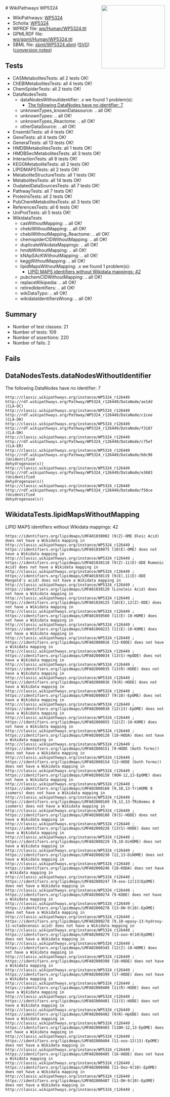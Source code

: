 <img style="float: right; width: 200px" src="../logo.png" />
# WikiPathways WP5324

* WikiPathways: [WP5324](https://identifiers.org/wikipathways:WP5324)
* Scholia: [WP5324](https://scholia.toolforge.org/wikipathways/WP5324)
* WPRDF file: [wp/Human/WP5324.ttl](../wp/Human/WP5324.ttl)
* GPMLRDF file: [wp/gpml/Human/WP5324.ttl](../wp/gpml/Human/WP5324.ttl)
* SBML file: [sbml/WP5324.sbml](../sbml/WP5324.sbml) ([SVG](../sbml/WP5324.svg)) ([conversion notes](../sbml/WP5324.txt))

## Tests
* CASMetabolitesTests: all 2 tests OK!
* ChEBIMetabolitesTests: all 4 tests OK!
* ChemSpiderTests: all 2 tests OK!
* DataNodesTests
    * dataNodesWithoutIdentifier: .x we found 1 problem(s):
        * [The following DataNodes have no identifier: 7](#d2d32fa6)
    * unknownTypes_knownDatasource: .. all OK!
    * unknownTypes: .. all OK!
    * unknownTypes_Reactome: .. all OK!
    * otherDataSource: .. all OK!
* EnsemblTests: all 4 tests OK!
* GeneTests: all 4 tests OK!
* GeneralTests: all 13 tests OK!
* HMDBMetabolitesTests: all 1 tests OK!
* HMDBSecMetabolitesTests: all 3 tests OK!
* InteractionTests: all 8 tests OK!
* KEGGMetaboliteTests: all 2 tests OK!
* LIPIDMAPSTests: all 2 tests OK!
* MetaboliteStructureTests: all 1 tests OK!
* MetabolitesTests: all 14 tests OK!
* OudatedDataSourcesTests: all 7 tests OK!
* PathwayTests: all 7 tests OK!
* ProteinsTests: all 2 tests OK!
* PubChemMetabolitesTests: all 3 tests OK!
* ReferencesTests: all 6 tests OK!
* UniProtTests: all 5 tests OK!
* WikidataTests
    * casWithoutMapping: .. all OK!
    * chebiWithoutMapping: .. all OK!
    * chebiWithoutMapping_Reactome: .. all OK!
    * chemspiderCIDWithoutMapping: .. all OK!
    * duplicateWikidataMappings: .. all OK!
    * hmdbWithoutMapping: .. all OK!
    * kNApSAcKWithoutMapping: .. all OK!
    * keggWithoutMapping: .. all OK!
    * lipidMapsWithoutMapping: .x we found 1 problem(s):
        * [LIPID MAPS identifiers without Wikidata mappings: 42](#41c16d6e)
    * pubchemCIDWithoutMapping: .. all OK!
    * replaceWikipedia: .. all OK!
    * retiredIdentifiers: .. all OK!
    * wikDataTypo: .. all OK!
    * wikidataIdentifiersWrong: .. all OK!


## Summary

* Number of test classes: 21
* Number of tests: 109
* Number of assertions: 220
* Number of fails: 2

## Fails

<a name="d2d32fa6" />

## DataNodesTests.dataNodesWithoutIdentifier

The following DataNodes have no identifier: 7
```
http://classic.wikipathways.org/instance/WP5324_r126449 http://rdf.wikipathways.org/Pathway/WP5324_r126449/DataNode/ae1dd (CLA-DC)
http://classic.wikipathways.org/instance/WP5324_r126449 http://rdf.wikipathways.org/Pathway/WP5324_r126449/DataNode/c1cee (CLA-DH)
http://classic.wikipathways.org/instance/WP5324_r126449 http://rdf.wikipathways.org/Pathway/WP5324_r126449/DataNode/f3187 (CLA-DH)
http://classic.wikipathways.org/instance/WP5324_r126449 http://rdf.wikipathways.org/Pathway/WP5324_r126449/DataNode/c75ef (CLA-ER)
http://classic.wikipathways.org/instance/WP5324_r126449 http://rdf.wikipathways.org/Pathway/WP5324_r126449/DataNode/b0c96 (Unidentified
dehydrogenase(s))
http://classic.wikipathways.org/instance/WP5324_r126449 http://rdf.wikipathways.org/Pathway/WP5324_r126449/DataNode/e3683 (Unidentified
dehydrogenase(s))
http://classic.wikipathways.org/instance/WP5324_r126449 http://rdf.wikipathways.org/Pathway/WP5324_r126449/DataNode/f58ce (Unidentified
dehydrogenase(s))
```

<a name="41c16d6e" />

## WikidataTests.lipidMapsWithoutMapping

LIPID MAPS identifiers without Wikidata mappings: 42
```
https://identifiers.org/lipidmaps/LMFA01030002 (9(Z)-OME Oleic Acid) does not have a Wikidata mapping in http://classic.wikipathways.org/instance/WP5324_r126449 ; 
https://identifiers.org/lipidmaps/LMFA01030075 (10(E)-OME) does not have a Wikidata mapping in http://classic.wikipathways.org/instance/WP5324_r126449 ; 
https://identifiers.org/lipidmaps/LMFA01030118 (9(Z)-11(E)-ODE Rumenic Acid) does not have a Wikidata mapping in http://classic.wikipathways.org/instance/WP5324_r126449 ; 
https://identifiers.org/lipidmaps/LMFA01030119 (9(E),11(E)-ODE Mangold's acid) does not have a Wikidata mapping in http://classic.wikipathways.org/instance/WP5324_r126449 ; 
https://identifiers.org/lipidmaps/LMFA01030120 (Linoleic Acid) does not have a Wikidata mapping in http://classic.wikipathways.org/instance/WP5324_r126449 ; 
https://identifiers.org/lipidmaps/LMFA01030125 (10(E),12(Z)-ODE) does not have a Wikidata mapping in http://classic.wikipathways.org/instance/WP5324_r126449 ; 
https://identifiers.org/lipidmaps/LMFA01050560 (11(E)-10-HOME) does not have a Wikidata mapping in http://classic.wikipathways.org/instance/WP5324_r126449 ; 
https://identifiers.org/lipidmaps/LMFA01060223 (11(E)-10-KOME) does not have a Wikidata mapping in http://classic.wikipathways.org/instance/WP5324_r126449 ; 
https://identifiers.org/lipidmaps/LMFA02000016 (13-KODE) does not have a Wikidata mapping in http://classic.wikipathways.org/instance/WP5324_r126449 ; 
https://identifiers.org/lipidmaps/LMFA02000034 (13(S)-HpODE) does not have a Wikidata mapping in http://classic.wikipathways.org/instance/WP5324_r126449 ; 
https://identifiers.org/lipidmaps/LMFA02000035 (13(R)-HODE) does not have a Wikidata mapping in http://classic.wikipathways.org/instance/WP5324_r126449 ; 
https://identifiers.org/lipidmaps/LMFA02000036 (9(R)-HODE) does not have a Wikidata mapping in http://classic.wikipathways.org/instance/WP5324_r126449 ; 
https://identifiers.org/lipidmaps/LMFA02000037 (9(10)-EpOME) does not have a Wikidata mapping in http://classic.wikipathways.org/instance/WP5324_r126449 ; 
https://identifiers.org/lipidmaps/LMFA02000038 (12(13)-EpOME) does not have a Wikidata mapping in http://classic.wikipathways.org/instance/WP5324_r126449 ; 
https://identifiers.org/lipidmaps/LMFA02000055 (12(Z)-10-KOME) does not have a Wikidata mapping in http://classic.wikipathways.org/instance/WP5324_r126449 ; 
https://identifiers.org/lipidmaps/LMFA02000128 (10-HODA) does not have a Wikidata mapping in http://classic.wikipathways.org/instance/WP5324_r126449 ; 
https://identifiers.org/lipidmaps/LMFA02000151 (9-HODE (both forms)) does not have a Wikidata mapping in http://classic.wikipathways.org/instance/WP5324_r126449 ; 
https://identifiers.org/lipidmaps/LMFA02000154 (13-HODE (both forms)) does not have a Wikidata mapping in http://classic.wikipathways.org/instance/WP5324_r126449 ; 
https://identifiers.org/lipidmaps/LMFA02000158 (9OH-12,13-EpOME) does not have a Wikidata mapping in http://classic.wikipathways.org/instance/WP5324_r126449 ; 
https://identifiers.org/lipidmaps/LMFA02000168 (9,10,13-TriHOME 8 isomers) does not have a Wikidata mapping in http://classic.wikipathways.org/instance/WP5324_r126449 ; 
https://identifiers.org/lipidmaps/LMFA02000169 (9,12,13-TRiHomes 8 isomers) does not have a Wikidata mapping in http://classic.wikipathways.org/instance/WP5324_r126449 ; 
https://identifiers.org/lipidmaps/LMFA02000188 (9(S)-HODE) does not have a Wikidata mapping in http://classic.wikipathways.org/instance/WP5324_r126449 ; 
https://identifiers.org/lipidmaps/LMFA02000228 (13(S)-HODE) does not have a Wikidata mapping in http://classic.wikipathways.org/instance/WP5324_r126449 ; 
https://identifiers.org/lipidmaps/LMFA02000229 (9,10-DiHOME) does not have a Wikidata mapping in http://classic.wikipathways.org/instance/WP5324_r126449 ; 
https://identifiers.org/lipidmaps/LMFA02000230 (12,13-DiHOME) does not have a Wikidata mapping in http://classic.wikipathways.org/instance/WP5324_r126449 ; 
https://identifiers.org/lipidmaps/LMFA02000246 (10-KODA) does not have a Wikidata mapping in http://classic.wikipathways.org/instance/WP5324_r126449 ; 
https://identifiers.org/lipidmaps/LMFA02000247 (9-oxo-12(13)EpOME) does not have a Wikidata mapping in http://classic.wikipathways.org/instance/WP5324_r126449 ; 
https://identifiers.org/lipidmaps/LMFA02000274 (9-KODE) does not have a Wikidata mapping in http://classic.wikipathways.org/instance/WP5324_r126449 ; 
https://identifiers.org/lipidmaps/LMFA02000278 (13-OH-9(10)-EpOME) does not have a Wikidata mapping in http://classic.wikipathways.org/instance/WP5324_r126449 ; 
https://identifiers.org/lipidmaps/LMFA02000278 (9,10-epoxy-13-hydroxy-11-octadecenoic acid) does not have a Wikidata mapping in http://classic.wikipathways.org/instance/WP5324_r126449 ; 
https://identifiers.org/lipidmaps/LMFA02000279 (13-oxo-9(10)EpOME) does not have a Wikidata mapping in http://classic.wikipathways.org/instance/WP5324_r126449 ; 
https://identifiers.org/lipidmaps/LMFA02000345 (12(Z)-10-HOME) does not have a Wikidata mapping in http://classic.wikipathways.org/instance/WP5324_r126449 ; 
https://identifiers.org/lipidmaps/LMFA02000398 (18-HODE) does not have a Wikidata mapping in http://classic.wikipathways.org/instance/WP5324_r126449 ; 
https://identifiers.org/lipidmaps/LMFA02000399 (17-HODE) does not have a Wikidata mapping in http://classic.wikipathways.org/instance/WP5324_r126449 ; 
https://identifiers.org/lipidmaps/LMFA02000400 (11(R)-HODE) does not have a Wikidata mapping in http://classic.wikipathways.org/instance/WP5324_r126449 ; 
https://identifiers.org/lipidmaps/LMFA02000401 (11(S)-HODE) does not have a Wikidata mapping in http://classic.wikipathways.org/instance/WP5324_r126449 ; 
https://identifiers.org/lipidmaps/LMFA02000402 (9(R)-HpODE) does not have a Wikidata mapping in http://classic.wikipathways.org/instance/WP5324_r126449 ; 
https://identifiers.org/lipidmaps/LMFA02000403 (11OH-12,13-EpOME) does not have a Wikidata mapping in http://classic.wikipathways.org/instance/WP5324_r126449 ; 
https://identifiers.org/lipidmaps/LMFA02000404 (11-oxo-12(13)-EpOME) does not have a Wikidata mapping in http://classic.wikipathways.org/instance/WP5324_r126449 ; 
https://identifiers.org/lipidmaps/LMFA02000405 (16-HODE) does not have a Wikidata mapping in http://classic.wikipathways.org/instance/WP5324_r126449 ; 
https://identifiers.org/lipidmaps/LMFA02000406 (11-Oxo-9(10)-EpOME) does not have a Wikidata mapping in http://classic.wikipathways.org/instance/WP5324_r126449 ; 
https://identifiers.org/lipidmaps/LMFA02000407 (11-OH-9(10)-EpOME) does not have a Wikidata mapping in http://classic.wikipathways.org/instance/WP5324_r126449 ; 
```

